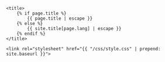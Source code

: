 <head>
	<meta charset="utf-8">
	
	<title>
		{% if page.title %}
			{{ page.title | escape }}
		{% else %}
			{{ site.title[page.lang] | escape }}
		{% endif %}
	</title>
	
	<link rel="stylesheet" href="{{ "/css/style.css" | prepend: site.baseurl }}"> 
	
</head>